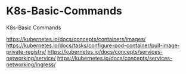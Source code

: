 # K8s-Basic-Commands
K8s-Basic Commands


https://kubernetes.io/docs/concepts/containers/images/
https://kubernetes.io/docs/tasks/configure-pod-container/pull-image-private-registry/
https://kubernetes.io/docs/concepts/services-networking/service/
https://kubernetes.io/docs/concepts/services-networking/ingress/
